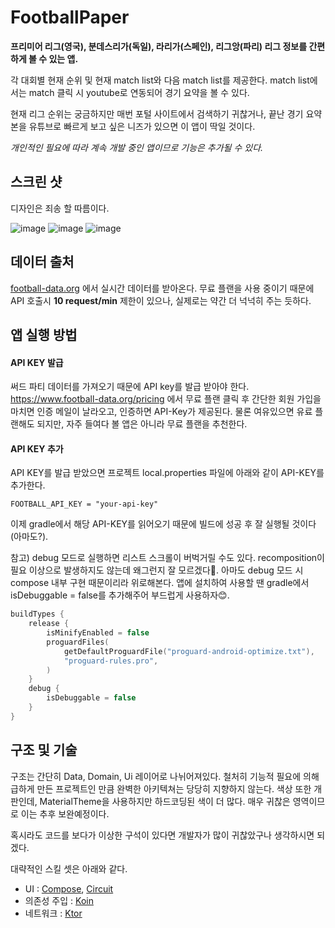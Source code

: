 # FootballPaper
**프리미어 리그(영국), 분데스리가(독일), 라리가(스페인), 리그앙(파리) 리그 정보를 간편하게 볼 수 있는 앱.**

각 대회별 현재 순위 및 현재 match list와 다음 match list를 제공한다.
match list에서는 match 클릭 시 youtube로 연동되어 경기 요약을 볼 수 있다.

현재 리그 순위는 궁금하지만 매번 포털 사이트에서 검색하기 귀찮거나, 끝난 경기 요약본을 유튜브로 빠르게 보고 싶은 니즈가 있으면 이 앱이 딱일 것이다.

*개인적인 필요에 따라 계속 개발 중인 앱이므로 기능은 추가될 수 있다.*

## 스크린 샷
디자인은 죄송 할 따름이다.

![image](https://github.com/user-attachments/assets/1845caf8-aaa2-4744-926b-5999e6a61c67)
![image](https://github.com/user-attachments/assets/23779baf-ba36-4c9e-96f7-0cc05f180e3f)
![image](https://github.com/user-attachments/assets/41c9101d-8275-4db2-839a-72268d8a8796)


## 데이터 출처
[football-data.org](https://www.football-data.org/) 에서 실시간 데이터를 받아온다.
무료 플랜을 사용 중이기 때문에 API 호출시 **10 request/min** 제한이 있으나, 실제로는 약간 더 넉넉히 주는 듯하다.

## 앱 실행 방법
#### API KEY 발급
써드 파티 데이터를 가져오기 때문에 API key를 발급 받아야 한다.
https://www.football-data.org/pricing 에서 무료 플랜 클릭 후 간단한 회원 가입을 마치면 인증 메일이 날라오고, 인증하면 API-Key가 제공된다.
물론 여유있으면 유료 플랜해도 되지만, 자주 들여다 볼 앱은 아니라 무료 플랜을 추천한다. 

#### API KEY 추가
API KEY를 발급 받았으면 프로젝트 local.properties 파일에 아래와 같이 API-KEY를 추가한다.

`FOOTBALL_API_KEY = "your-api-key"`

이제 gradle에서 해당 API-KEY를 읽어오기 때문에 빌드에 성공 후 잘 실행될 것이다(아마도?).

참고) debug 모드로 실행하면 리스트 스크롤이 버벅거릴 수도 있다.
recomposition이 필요 이상으로 발생하지도 않는데 왜그런지 잘 모르겠다🤷.
아마도 debug 모드 시 compose 내부 구현 때문이리라 위로해본다.
앱에 설치하여 사용할 땐 gradle에서 isDebuggable = false를 추가해주어 부드럽게 사용하자😊.

```kotlin
buildTypes {
    release {
        isMinifyEnabled = false
        proguardFiles(
            getDefaultProguardFile("proguard-android-optimize.txt"),
            "proguard-rules.pro",
        )
    }
    debug {
        isDebuggable = false
    }
}
```

## 구조 및 기술
구조는 간단히 Data, Domain, Ui 레이어로 나뉘어져있다.
철처히 기능적 필요에 의해 급하게 만든 프로젝트인 만큼 완벽한 아키텍쳐는 당당히 지향하지 않는다.
색상 또한 개판인데, MaterialTheme을 사용하지만 하드코딩된 색이 더 많다. 매우 귀찮은 영역이므로 이는 추후 보완예정이다.

혹시라도 코드를 보다가 이상한 구석이 있다면 개발자가 많이 귀찮았구나 생각하시면 되겠다.


대략적인 스킬 셋은 아래와 같다.
* UI : [Compose](https://developer.android.com/compose), [Circuit](https://slackhq.github.io/circuit/) 
* 의존성 주입 : [Koin](https://insert-koin.io/)
* 네트워크 : [Ktor](https://ktor.io/docs/client-create-new-application.html)

